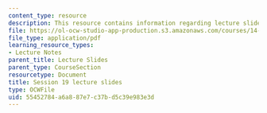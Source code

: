 ```yaml
---
content_type: resource
description: This resource contains information regarding lecture slide 19.
file: https://ol-ocw-studio-app-production.s3.amazonaws.com/courses/14-581-international-economics-i-spring-2013/55452784a6a887e7c37bd5c39e983e3d_MIT14_581S13_Lecslides19.pdf
file_type: application/pdf
learning_resource_types:
- Lecture Notes
parent_title: Lecture Slides
parent_type: CourseSection
resourcetype: Document
title: Session 19 lecture slides
type: OCWFile
uid: 55452784-a6a8-87e7-c37b-d5c39e983e3d
---
```

